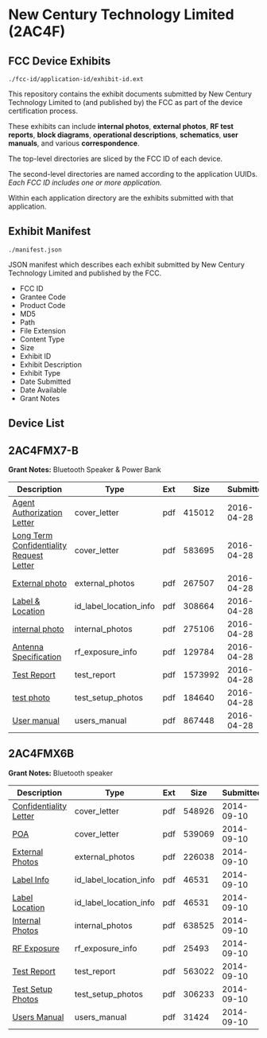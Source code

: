 # New Century Technology Limited (2AC4F)
## FCC Device Exhibits

```
./fcc-id/application-id/exhibit-id.ext
```

This repository contains the exhibit documents submitted by New Century Technology Limited to (and published by) the FCC as part of the device certification process.

These exhibits can include **internal photos**, **external photos**, **RF test reports**, **block diagrams**, **operational descriptions**, **schematics**, **user manuals**, and various **correspondence**.

The top-level directories are sliced by the FCC ID of each device.

The second-level directories are named according to the application UUIDs. *Each FCC ID includes one or more application.*

Within each application directory are the exhibits submitted with that application. 

## Exhibit Manifest

```
./manifest.json
```

JSON manifest which describes each exhibit submitted by New Century Technology Limited and published by the FCC.

- FCC ID
- Grantee Code
- Product Code
- MD5
- Path
- File Extension
- Content Type
- Size
- Exhibit ID
- Exhibit Description
- Exhibit Type
- Date Submitted
- Date Available
- Grant Notes

## Device List
## 2AC4FMX7-B
**Grant Notes:** Bluetooth Speaker & Power Bank

| Description | Type | Ext | Size | Submitted | Available |
| ----------- | ---- | --- | ---- | --------- | --------- |
| [Agent Authorization Letter](2AC4FMX7-B/2d1105b5d5085c44debe9f1b74c4ce9a/2974297.pdf) | cover_letter | pdf | 415012 | 2016-04-28 | 2016-04-28 |
| [Long Term Confidentiality Request Letter](2AC4FMX7-B/2d1105b5d5085c44debe9f1b74c4ce9a/2974300.pdf) | cover_letter | pdf | 583695 | 2016-04-28 | 2016-04-28 |
| [External photo](2AC4FMX7-B/2d1105b5d5085c44debe9f1b74c4ce9a/2974304.pdf) | external_photos | pdf | 267507 | 2016-04-28 | 2016-04-28 |
| [Label & Location](2AC4FMX7-B/2d1105b5d5085c44debe9f1b74c4ce9a/2974306.pdf) | id_label_location_info | pdf | 308664 | 2016-04-28 | 2016-04-28 |
| [internal photo](2AC4FMX7-B/2d1105b5d5085c44debe9f1b74c4ce9a/2974305.pdf) | internal_photos | pdf | 275106 | 2016-04-28 | 2016-04-28 |
| [Antenna Specification](2AC4FMX7-B/2d1105b5d5085c44debe9f1b74c4ce9a/2974298.pdf) | rf_exposure_info | pdf | 129784 | 2016-04-28 | 2016-04-28 |
| [Test Report](2AC4FMX7-B/2d1105b5d5085c44debe9f1b74c4ce9a/2974299.pdf) | test_report | pdf | 1573992 | 2016-04-28 | 2016-04-28 |
| [test photo](2AC4FMX7-B/2d1105b5d5085c44debe9f1b74c4ce9a/2974309.pdf) | test_setup_photos | pdf | 184640 | 2016-04-28 | 2016-04-28 |
| [User manual](2AC4FMX7-B/2d1105b5d5085c44debe9f1b74c4ce9a/2974310.pdf) | users_manual | pdf | 867448 | 2016-04-28 | 2016-04-28 |
## 2AC4FMX6B
**Grant Notes:** Bluetooth speaker

| Description | Type | Ext | Size | Submitted | Available |
| ----------- | ---- | --- | ---- | --------- | --------- |
| [Confidentiality Letter](2AC4FMX6B/41831e866b3dd360c119d9da2b5bbc1a/2383586.pdf) | cover_letter | pdf | 548926 | 2014-09-10 | 2014-09-10 |
| [POA](2AC4FMX6B/41831e866b3dd360c119d9da2b5bbc1a/2383587.pdf) | cover_letter | pdf | 539069 | 2014-09-10 | 2014-09-10 |
| [External Photos](2AC4FMX6B/41831e866b3dd360c119d9da2b5bbc1a/2383582.pdf) | external_photos | pdf | 226038 | 2014-09-10 | 2014-09-10 |
| [Label Info](2AC4FMX6B/41831e866b3dd360c119d9da2b5bbc1a/2383584.pdf) | id_label_location_info | pdf | 46531 | 2014-09-10 | 2014-09-10 |
| [Label Location](2AC4FMX6B/41831e866b3dd360c119d9da2b5bbc1a/2383584.pdf) | id_label_location_info | pdf | 46531 | 2014-09-10 | 2014-09-10 |
| [Internal Photos](2AC4FMX6B/41831e866b3dd360c119d9da2b5bbc1a/2383583.pdf) | internal_photos | pdf | 638525 | 2014-09-10 | 2014-09-10 |
| [RF Exposure](2AC4FMX6B/41831e866b3dd360c119d9da2b5bbc1a/2383588.pdf) | rf_exposure_info | pdf | 25493 | 2014-09-10 | 2014-09-10 |
| [Test Report](2AC4FMX6B/41831e866b3dd360c119d9da2b5bbc1a/2383589.pdf) | test_report | pdf | 563022 | 2014-09-10 | 2014-09-10 |
| [Test Setup Photos](2AC4FMX6B/41831e866b3dd360c119d9da2b5bbc1a/2383590.pdf) | test_setup_photos | pdf | 306233 | 2014-09-10 | 2014-09-10 |
| [Users Manual](2AC4FMX6B/41831e866b3dd360c119d9da2b5bbc1a/2383591.pdf) | users_manual | pdf | 31424 | 2014-09-10 | 2014-09-10 |
